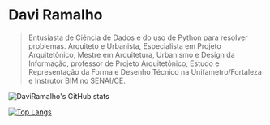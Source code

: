 # Davi Ramalho

> Entusiasta de Ciência de Dados e do uso de Python para resolver problemas. Arquiteto e Urbanista, Especialista em Projeto Arquitetônico, Mestre em Arquitetura, Urbanismo e Design da Informação, professor de Projeto Arquitetônico, Estudo e Representação da Forma e Desenho Técnico na Unifametro/Fortaleza e Instrutor BIM no SENAI/CE.

![DaviRamalho's GitHub stats](https://github-readme-stats.vercel.app/api?username=daviramalho&show_icons=true&theme=vue_dark)

[![Top Langs](https://github-readme-stats.vercel.app/api/top-langs/?username=daviramalho&show_icons=true&theme=vue_dark)](https://github.com/daviramalho/github-readme-stats)

